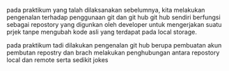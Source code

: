 pada praktikum yang talah dilaksanakan sebelumnya, 
kita melakukan pengenalan terhadap penggunaan git dan git hub
git hub sendiri berfungsi sebagai repostory yang digunkan oleh developer untuk 
mengerjakan suatu prjek tanpe mengubah kode asli yang terdapat pada local storage.

pada praktikum tadi dilakukan pengenalan git hub berupa pembuatan akun
pembutan repostry dan brach
melakukan penghubungan antara repostory local dan remote serta 
sedikit jokes

